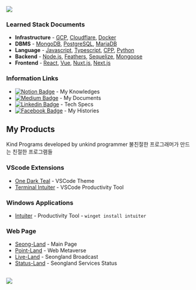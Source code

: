 <a href="https://seongland.com">
<img src="https://user-images.githubusercontent.com/27716524/112935018-e121b200-915d-11eb-950f-527677b8f413.png">
</a>

### Learned Stack Documents

- **Infrastructure** -
  [GCP](https://doc.seongland.com/GCP-dc29aee7d3da4cfbaed3f8bce47e8424),
  [Cloudflare](https://doc.seongland.com/Cloudflare-878e4d0e330a430f9b2fe653de49c523),
  [Docker](https://doc.seongland.com/Docker-103c7b90450f45bda55b9b75d0d9e73a)
- **DBMS** - [MongoDB](https://doc.seongland.com/mongoDB-2444695fc9c64c75b982098bbb93b5e1), [PostgreSQL](https://doc.seongland.com/PostgreSQL-3ae3f466dca04db5a5e1d1f8560f1cfb), [MariaDB](https://doc.seongland.com/MySQL-baf7441d97e54fb08d931374e9afdfbe)
- **Language** - [Javascript](https://doc.seongland.com/JavaScript-d8251729bdf14178bd7f08044cd0810a), [Typescript](https://doc.seongland.com/Typescript-c30005ca7aeb48189fb2fbf9acad81e3), [CPP](https://doc.seongland.com/C-0716826a645c48d6875b047db04ade44), [Python](https://doc.seongland.com/Python-620b70e49f334d789295ba5c5ad27878)
- **Backend** - [Node.js](https://doc.seongland.com/Node-js-b3411b9468054be79ee52339f9060bb2), [Feathers](https://doc.seongland.com/Feathers-e1b8acbc3f354aada48afe48e00c222c), [Sequelize](https://doc.seongland.com/sequelize-eb27e316933f437896497aad33634535), [Mongoose](https://doc.seongland.com/Mongoose-1dd2af4c70254bfb8fc48ffe87dfbfab)
- **Frontend** - [React](https://doc.seongland.com/React-6be17656bd6e4fc79074ced55e7f61fd), [Vue](https://doc.seongland.com/Vue-f1e411ee22464799b47cad2c83cee06f), [Nuxt.js](https://doc.seongland.com/Nuxt-f622f76b0cb64b3dae70c11ddc544114), [Next.js](https://doc.seongland.com/Next-js-a75e711438774ea5aaffeb913b3173f0)

### Information Links

- [![Notion Badge](https://img.shields.io/badge/Notion-white?style=round-square&logo=notion&logoColor=black&link=https://doc.seongland.com)](https://doc.seongland.com) -
  My Knowledges
- [![Medium Badge](https://img.shields.io/badge/Medium-black?style=round-square&logo=medium&logoColor=white&link=https://seongland.medium.com)](https://seongland.medium.com/) -
  My Documents
- [![Linkedin Badge](https://img.shields.io/badge/LinkedIn-blue?style=round-square&logo=LinkedIn&logoColor=white&link=https://www.linkedin.com/in/sungle3737/)](https://www.linkedin.com/in/sungle3737/) -
  Tech Specs
- [![Facebook Badge](https://img.shields.io/badge/Facebook-1877f2?style=round-square&logo=facebook&logoColor=white&link=https://www.facebook.com/profile.php?id=100006296858033)](https://www.facebook.com/profile.php?id=100006296858033) -
  My Histories

<!---
[![Seonglae's wakatime stats](https://github-readme-stats.vercel.app/api/wakatime?username=seonglae&show_icons=true&title_color=fff&icon_color=7997ff&text_color=9f9f9f&bg_color=151515&v=2)](https://github.com/anuraghazra/github-readme-stats)

[![Top Langs](https://github-readme-stats.vercel.app/api/top-langs/?username=sungle3737&layout=compact&show_icons=true&title_color=fff&icon_color=7997ff&text_color=9f9f9f&bg_color=151515)](https://github.com/anuraghazra/github-readme-stats)
--->

## My Products

Kind Programs developed by unkind programmer 불친절한 프로그래머가 만드는 친절한
프로그램들

### VScode Extensions

- [One Dark Teal](https://marketplace.visualstudio.com/items?itemName=seonglae.one-dark-teal) -
  VSCode Theme
- [Terminal Intuiter](https://marketplace.visualstudio.com/items?itemName=seonglae.terminal-intuiter) -
  VSCode Productivity Tool

### Windows Applications

- [Intuiter](https://github.com/sungle3737/intuiter) - Productivity Tool -
  `winget install intuiter`

### Web Page

- [Seong-Land](https://seongland.com) - Main Page
- [Point-Land](https://point.seongland.com) - Web Metaverse
- [Live-Land](https://live.seongland.com) - Seongland Broadcast
- [Status-Land](https://status.seongland.com) - Seongland Services Status

<br/>

<a href="https://www.buymeacoffee.com/seongland">
<a href="https://www.buymeacoffee.com/seongland">
<img src="https://img.buymeacoffee.com/button-api/?text=Buy me a coffee&emoji=☕&slug=seongland&button_colour=40DCA5&font_colour=ffffff&font_family=Lato&outline_colour=000000&coffee_colour=FFDD00">
</a>
